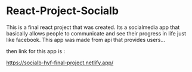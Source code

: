 # React-Project-Socialb
This is a final react project that was created. Its a socialmedia app that basically allows people to communicate
and see their progress in life just like facebook.
This app was made from api that provides users...


then link for this app is :

https://socialb-hyf-final-project.netlify.app/


